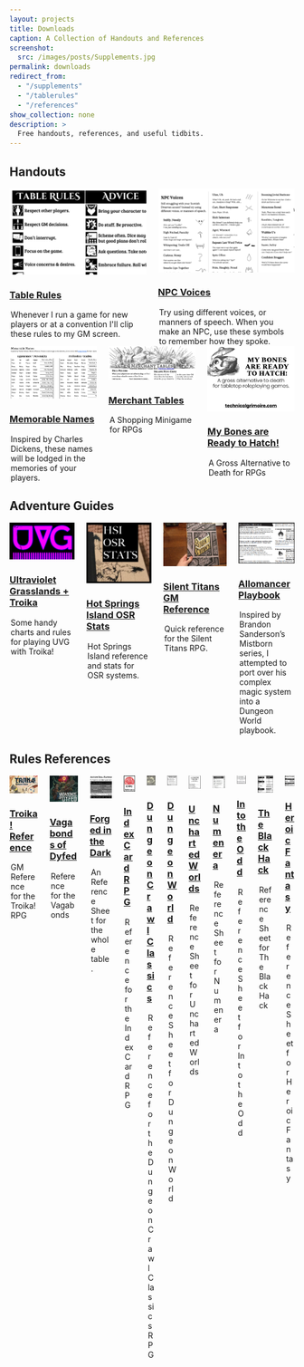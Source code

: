 ```yaml
---
layout: projects
title: Downloads
caption: A Collection of Handouts and References
screenshot:
  src: /images/posts/Supplements.jpg
permalink: downloads
redirect_from:
  - "/supplements"
  - "/tablerules"
  - "/references"
show_collection: none
description: >
  Free handouts, references, and useful tidbits.
--- 
```


## Handouts

<div class="columns">
  <div class="column column-1-2">
    <article class="project-card">
      <a target="_blank" href="/files/Table_Rules.pdf" class="no-hover no-print-link " tabindex="-1">
        <div class="project-card-img img sixteen-nine">
          <img src="/images/posts/tablerules.png" alt="Table Rules" sizes="(min-width: 90em) 22.5rem, (min-width: 54em) 19.5rem, (min-width: 42em) 17.5rem, 100vw">
        </div>
      </a>
      <h3 class="project-card-title">
        <a target="_blank" href="/files/Table_Rules.pdf" class="flip-title">Table Rules</a>
      </h3>
      <legend class="project-card-text fine faded">Whenever I run a game for new players or at a convention I'll clip these rules to my GM screen.</legend>
    </article>
  </div>
  <div class="column column-1-2">
    <article class="project-card">
      <a target="_blank" href="/files/NPC_Voices.pdf" class="no-hover no-print-link " tabindex="-1">
        <div class="project-card-img img sixteen-nine">
          <img src="/images/posts/NPCvoices.png" alt="NPC Voices" sizes="(min-width: 90em) 22.5rem, (min-width: 54em) 19.5rem, (min-width: 42em) 17.5rem, 100vw">
        </div>
      </a>
      <h3 class="project-card-title">
        <a target="_blank" href="/files/NPC_Voices.pdf" class="flip-title">NPC Voices</a>
      </h3>
      <legend class="project-card-text fine faded">Try using different voices, or manners of speech. When you make an NPC, use these symbols to remember how they spoke.</legend>
    </article>
  </div>
</div>   
<div class="columns">
  <div class="column column-1-2">
    <article class="project-card">
      <a target="_blank" href="/files/MemorableNames.pdf" class="no-hover no-print-link " tabindex="-1">
        <div class="project-card-img img sixteen-nine">
          <img src="/images/posts/MemorableNames.png" alt="Memorable Names" sizes="(min-width: 90em) 22.5rem, (min-width: 54em) 19.5rem, (min-width: 42em) 17.5rem, 100vw">
        </div>
      </a>
      <h3 class="project-card-title">
        <a target="_blank" href="/files/MemorableNames.pdf" class="flip-title">Memorable Names</a>
      </h3>
      <legend class="project-card-text fine faded">Inspired by Charles Dickens, these names will be lodged in the memories of your players.</legend>
    </article>
  </div>
  <div class="column column-1-2">
    <article class="project-card">
      <a target="_blank" href="/files/MerchantTables.pdf" class="no-hover no-print-link " tabindex="-1">
        <div class="project-card-img img sixteen-nine">
          <img src="/images/posts/MerchantTables.png" alt="Merchant Tables" sizes="(min-width: 90em) 22.5rem, (min-width: 54em) 19.5rem, (min-width: 42em) 17.5rem, 100vw">
        </div>
      </a>
      <h3 class="project-card-title">
        <a target="_blank" href="/files/MerchantTables.pdf" class="flip-title">Merchant Tables</a>
      </h3>
      <legend class="project-card-text fine faded">A Shopping Minigame for RPGs</legend>
    </article>
</div>
<div class="column column-1-2">
    <article class="project-card">
      <a target="_blank" href="/files/boneHatch.pdf" class="no-hover no-print-link " tabindex="-1">
        <div class="project-card-img img sixteen-nine">
          <img src="/images/boneHatch.png" alt="Merchant Tables" sizes="(min-width: 90em) 22.5rem, (min-width: 54em) 19.5rem, (min-width: 42em) 17.5rem, 100vw">
        </div>
      </a>
      <h3 class="project-card-title">
        <a target="_blank" href="/files/boneHatch.pdf" class="flip-title">My Bones are Ready to Hatch!</a>
      </h3>
      <legend class="project-card-text fine faded">A Gross Alternative to Death for RPGs</legend>
    </article>
  </div> 
</div>

## Adventure Guides

<div class="columns">
  <div class="column column-1-2">
    <article class="project-card">
      <a target="_blank" href="/files/UVG_Ref.pdf" class="no-hover no-print-link " tabindex="-1">
        <div class="project-card-img img sixteen-nine">
          <img src="/images/posts/UVG.png" alt="Ultraviolet Grasslands Troika" sizes="(min-width: 90em) 22.5rem, (min-width: 54em) 19.5rem, (min-width: 42em) 17.5rem, 100vw">
        </div>
      </a>
      <h3 class="project-card-title">
        <a target="_blank" href="/files/UVG_Ref.pdf" class="flip-title">Ultraviolet Grasslands + Troika</a>
      </h3>
      <legend class="project-card-text fine faded">Some handy charts and rules for playing UVG with Troika!</legend>
    </article>
  </div>
  <div class="column column-1-2">
    <article class="project-card">
      <a target="_blank" href="/files/HotSpringsReference.pdf" class="no-hover no-print-link " tabindex="-1">
        <div class="project-card-img img sixteen-nine">
          <img src="/images/posts/HotSpringsReference.JPG" alt="Hot Springs Island OSR Stats" sizes="(min-width: 90em) 22.5rem, (min-width: 54em) 19.5rem, (min-width: 42em) 17.5rem, 100vw">
        </div>
      </a>
      <h3 class="project-card-title">
        <a target="_blank" href="/files/HotSpringsReference.pdf" class="flip-title">Hot Springs Island OSR Stats</a>
      </h3>
      <legend class="project-card-text fine faded">Hot Springs Island reference and stats for OSR systems.</legend>
    </article>
  </div>
  <div class="column column-1-2">
    <article class="project-card">
      <a target="_blank" href="/files/silent_reference.pdf" class="no-hover no-print-link " tabindex="-1">
        <div class="project-card-img img sixteen-nine">
          <img src="/images/posts/SilentTitans1.jpg" alt="Silent Titans GM Reference" sizes="(min-width: 90em) 22.5rem, (min-width: 54em) 19.5rem, (min-width: 42em) 17.5rem, 100vw">
        </div>
      </a>
      <h3 class="project-card-title">
        <a target="_blank" href="/files/silent_reference.pdf" class="flip-title">Silent Titans GM Reference</a>
      </h3>
      <legend class="project-card-text fine faded">Quick reference for the Silent Titans RPG.</legend>
    </article>
  </div>
  <div class="column column-1-2">
    <article class="project-card">
      <a target="_blank" href="/files/Allomancer.pdf" class="no-hover no-print-link " tabindex="-1">
        <div class="project-card-img img sixteen-nine">
          <img src="/images/posts/allomancer.png" alt="Allomancer Playbook" sizes="(min-width: 90em) 22.5rem, (min-width: 54em) 19.5rem, (min-width: 42em) 17.5rem, 100vw">
        </div>
      </a>
      <h3 class="project-card-title">
        <a target="_blank" href="/files/Allomancer.pdf" class="flip-title">Allomancer Playbook</a>
      </h3>
      <legend class="project-card-text fine faded">Inspired by Brandon Sanderson’s Mistborn series, I attempted to port over his complex magic system into a Dungeon World playbook. </legend>
    </article>
  </div>
</div>

## Rules References

<div class="columns">
<div class="column column-1-2">
    <article class="project-card">
      <a target="_blank" href="/files/troikaRef.pdf" class="no-hover no-print-link " tabindex="-1">
        <div class="project-card-img img sixteen-nine">
          <img src="/images/posts/troikaRef.png" alt="Troika! Reference" sizes="(min-width: 90em) 22.5rem, (min-width: 54em) 19.5rem, (min-width: 42em) 17.5rem, 100vw">
        </div>
      </a>
      <h3 class="project-card-title">
        <a target="_blank" href="/files/troikaRef.pdf" class="flip-title">Troika! Reference</a>
      </h3>
      <legend class="project-card-text fine faded">GM Reference for the Troika! RPG</legend>
    </article>
  </div>
<div class="column column-1-2">
    <article class="project-card">
      <a target="_blank" href="/files/VagabondsReference.pdf" class="no-hover no-print-link " tabindex="-1">
        <div class="project-card-img img sixteen-nine">
          <img src="/images/posts/vagabonds_cover.png" alt="Vagabonds of Dyfed Reference" sizes="(min-width: 90em) 22.5rem, (min-width: 54em) 19.5rem, (min-width: 42em) 17.5rem, 100vw">
        </div>
      </a>
      <h3 class="project-card-title">
        <a target="_blank" href="/files/VagabondsReference.pdf" class="flip-title">Vagabonds of Dyfed</a>
      </h3>
      <legend class="project-card-text fine faded">Reference for the Vagabonds</legend>
    </article>
  </div>
<div class="column column-1-2">
    <article class="project-card">
      <a target="_blank" href="/files/ForgedDarkSheet.pdf" class="no-hover no-print-link " tabindex="-1">
        <div class="project-card-img img sixteen-nine">
          <img src="/images/posts/ForgedDarkSheet.png" alt="Forged in the Dark Reference" sizes="(min-width: 90em) 22.5rem, (min-width: 54em) 19.5rem, (min-width: 42em) 17.5rem, 100vw">
        </div>
      </a>
      <h3 class="project-card-title">
        <a target="_blank" href="/files/ForgedDarkSheet.pdf" class="flip-title">Forged in the Dark</a>
      </h3>
      <legend class="project-card-text fine faded">An Reference Sheet for the whole table.</legend>
    </article>
  </div>
    <div class="column column-1-2">
    <article class="project-card">
      <a target="_blank" href="/files/ICRPG_Reference.pdf" class="no-hover no-print-link " tabindex="-1">
        <div class="project-card-img img sixteen-nine">
          <img src="/images/posts/ICRPG_Reference.png" alt="Index Card RPG Reference" sizes="(min-width: 90em) 22.5rem, (min-width: 54em) 19.5rem, (min-width: 42em) 17.5rem, 100vw">
        </div>
      </a>
      <h3 class="project-card-title">
        <a target="_blank" href="/files/ICRPG_Reference.pdf" class="flip-title">Index Card RPG</a>
      </h3>
      <legend class="project-card-text fine faded">Reference for the Index Card RPG</legend>
    </article>
  </div>
  <div class="column column-1-2">
    <article class="project-card">
      <a target="_blank" href="/files/DCC_Bookmarks.pdf" class="no-hover no-print-link " tabindex="-1">
        <div class="project-card-img img sixteen-nine">
          <img src="/images/posts/DCC_Bookmarks.jpg" alt="Dungeon Crawl Classics" sizes="(min-width: 90em) 22.5rem, (min-width: 54em) 19.5rem, (min-width: 42em) 17.5rem, 100vw">
        </div>
      </a>
      <h3 class="project-card-title">
        <a target="_blank" href="/files/DCC_Bookmarks.pdf" class="flip-title">Dungeon Crawl Classics</a>
      </h3>
      <legend class="project-card-text fine faded">Reference for the Dungeon Crawl Classics RPG</legend>
    </article>
  </div>
  <div class="column column-1-2">
    <article class="project-card">
      <a target="_blank" href="/files/DungeonWorldReference.pdf" class="no-hover no-print-link " tabindex="-1">
        <div class="project-card-img img sixteen-nine">
          <img src="/images/posts/DungeonWorldReference.png" alt="Dungeon World" sizes="(min-width: 90em) 22.5rem, (min-width: 54em) 19.5rem, (min-width: 42em) 17.5rem, 100vw">
        </div>
      </a>
      <h3 class="project-card-title">
        <a target="_blank" href="/files/DungeonWorldReference.pdf" class="flip-title">Dungeon World</a>
      </h3>
      <legend class="project-card-text fine faded">Reference Sheet for Dungeon World</legend>
    </article>
  </div>
  <div class="column column-1-2">
    <article class="project-card">
      <a target="_blank" href="/files/UnchartedWorldsReference.pdf" class="no-hover no-print-link " tabindex="-1">
        <div class="project-card-img img sixteen-nine">
          <img src="/images/posts/UnchartedWorldsReference.png" alt="Uncharted Worlds" sizes="(min-width: 90em) 22.5rem, (min-width: 54em) 19.5rem, (min-width: 42em) 17.5rem, 100vw">
        </div>
      </a>
      <h3 class="project-card-title">
        <a target="_blank" href="/files/UnchartedWorldsReference.pdf" class="flip-title">Uncharted Worlds</a>
      </h3>
      <legend class="project-card-text fine faded">Reference Sheet for Uncharted Worlds</legend>
    </article>
  </div>
  <div class="column column-1-2">
    <article class="project-card">
      <a target="_blank" href="/files/Numenera_Reference.pdf" class="no-hover no-print-link " tabindex="-1">
        <div class="project-card-img img sixteen-nine">
          <img src="/images/posts/numenaraReference.jpg" alt="Numenera" sizes="(min-width: 90em) 22.5rem, (min-width: 54em) 19.5rem, (min-width: 42em) 17.5rem, 100vw">
        </div>
      </a>
      <h3 class="project-card-title">
        <a target="_blank" href="/files/Numenera_Reference.pdf" class="flip-title">Numenera</a>
      </h3>
      <legend class="project-card-text fine faded">Reference Sheet for Numenera</legend>
    </article>
  </div>
  <div class="column column-1-2">
    <article class="project-card">
      <a target="_blank" href="/files/Bastionland_Reference.pdf" class="no-hover no-print-link " tabindex="-1">
        <div class="project-card-img img sixteen-nine">
          <img src="/images/posts/Bastionland_Reference.png" alt="Into the Odd" sizes="(min-width: 90em) 22.5rem, (min-width: 54em) 19.5rem, (min-width: 42em) 17.5rem, 100vw">
        </div>
      </a>
      <h3 class="project-card-title">
        <a target="_blank" href="/files/Bastionland_Reference.pdf" class="flip-title">Into the Odd</a>
      </h3>
      <legend class="project-card-text fine faded">Reference Sheet for Into the Odd</legend>
    </article>
  </div>
  <div class="column column-1-2">
    <article class="project-card">
      <a target="_blank" href="/files/TBHReference_Core.pdf" class="no-hover no-print-link " tabindex="-1">
        <div class="project-card-img img sixteen-nine">
          <img src="/images/posts/blackHackReference.png" alt="The Black Hack" sizes="(min-width: 90em) 22.5rem, (min-width: 54em) 19.5rem, (min-width: 42em) 17.5rem, 100vw">
        </div>
      </a>
      <h3 class="project-card-title">
        <a target="_blank" href="/files/TBHReference_Core.pdf" class="flip-title">The Black Hack</a>
      </h3>
      <legend class="project-card-text fine faded">Reference Sheet for The Black Hack</legend>
    </article>
  </div>
  <div class="column column-1-2">
    <article class="project-card">
      <a target="_blank" href="/files/HeroicFantasyReference.pdf" class="no-hover no-print-link " tabindex="-1">
        <div class="project-card-img img sixteen-nine">
          <img src="/images/posts/HeroicFantasyReference.png" alt="Heroic Fantasy" sizes="(min-width: 90em) 22.5rem, (min-width: 54em) 19.5rem, (min-width: 42em) 17.5rem, 100vw">
        </div>
      </a>
      <h3 class="project-card-title">
        <a target="_blank" href="/files/HeroicFantasyReference.pdf" class="flip-title">Heroic Fantasy</a>
      </h3>
      <legend class="project-card-text fine faded">Reference Sheet for Heroic Fantasy</legend>
    </article>
  </div>
</div>  